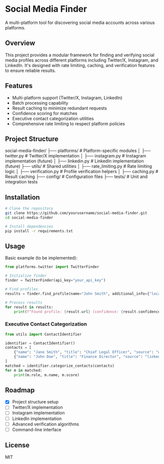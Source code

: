 # Social Media Finder

A multi-platform tool for discovering social media accounts across various platforms.

## Overview

This project provides a modular framework for finding and verifying social media profiles across different platforms including Twitter/X, Instagram, and LinkedIn. It's designed with rate limiting, caching, and verification features to ensure reliable results.

## Features

- Multi-platform support (Twitter/X, Instagram, LinkedIn)
- Batch processing capability
- Result caching to minimize redundant requests
- Confidence scoring for matches
- Executive contact categorization utilities
- Comprehensive rate limiting to respect platform policies

## Project Structure

social-media-finder/
├── platforms/       # Platform-specific modules
│   ├── twitter.py   # Twitter/X implementation
│   ├── instagram.py # Instagram implementation (future)
│   ├── linkedin.py  # LinkedIn implementation (future)
├── utils/           # Shared utilities
│   ├── rate_limiting.py  # Rate limiting logic
│   ├── verification.py   # Profile verification helpers
│   ├── caching.py        # Result caching
├── config/          # Configuration files
├── tests/           # Unit and integration tests

## Installation

```bash
# Clone the repository
git clone https://github.com/yourusername/social-media-finder.git
cd social-media-finder

# Install dependencies
pip install -r requirements.txt
```

## Usage

Basic example (to be implemented):

```python
from platforms.twitter import TwitterFinder

# Initialize finder
finder = TwitterFinder(api_key="your_api_key")

# Find profiles
results = finder.find_profile(name="John Smith", additional_info={"location": "New York"})

# Process results
for result in results:
    print(f"Found profile: {result.url} (confidence: {result.confidence})")
```

### Executive Contact Categorization

```python
from utils import ContactIdentifier

identifier = ContactIdentifier()
contacts = [
    {"name": "Jane Smith", "title": "Chief Legal Officer", "source": "website"},
    {"name": "John Doe", "title": "Finance Director", "source": "linkedin"},
]
matched = identifier.categorize_contacts(contacts)
for m in matched:
    print(m.role, m.name, m.score)
```

## Roadmap

- [x] Project structure setup
- [ ] Twitter/X implementation
- [ ] Instagram implementation
- [ ] LinkedIn implementation
- [ ] Advanced verification algorithms
- [ ] Command-line interface

## License

MIT
